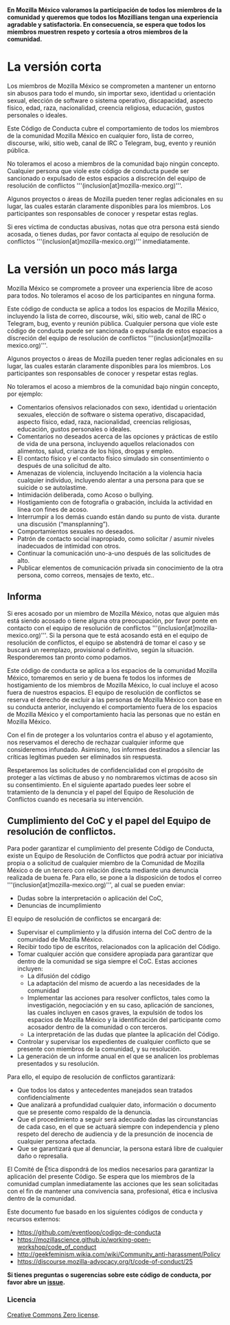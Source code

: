 **En Mozilla México valoramos la participación de todos los miembros de la comunidad y queremos que todos los Mozillians tengan una experiencia agradable y satisfactoria. En consecuencia, se espera que todos los miembros muestren respeto y cortesía a otros miembros de la comunidad.**

# La versión corta 

Los miembros de Mozilla México se comprometen a mantener un entorno sin abusos para todo el mundo, sin importar sexo, identidad u orientación sexual, elección de software o sistema operativo, discapacidad, aspecto físico, edad, raza, nacionalidad, creencia religiosa, educación, gustos personales o ideales. 

Este Código de Conducta cubre el comportamiento de todos los miembros de la comunidad Mozilla México en cualquier foro, lista de correo, discourse, wiki, sitio web, canal de IRC o Telegram, bug, evento y reunión pública. 

No toleramos el acoso a miembros de la comunidad bajo ningún concepto. Cualquier persona que viole este código de conducta puede ser sancionado o expulsado de estos espacios a discreción del equipo de resolución de conflictos '''(inclusion[at]mozilla-mexico.org)'''.

Algunos proyectos o áreas de Mozilla pueden tener reglas adicionales en su lugar, las cuales estarán claramente disponibles para los miembros. Los participantes son responsables de conocer y respetar estas reglas.

Si eres víctima de conductas abusivas,  notas que otra persona está siendo acosada, o tienes dudas, por favor contacta al equipo de resolución de conflictos '''(inclusion[at]mozilla-mexico.org)''' inmediatamente.

# La versión un poco más larga

Mozilla México se compromete  a proveer una experiencia libre de acoso para todos. No toleramos el acoso de los participantes en ninguna forma.

Este código de conducta se aplica a todos los espacios de Mozilla México, incluyendo la lista de correo, discourse, wiki, sitio web, canal de IRC o Telegram, bug, evento y reunión pública. Cualquier persona que viole este código de conducta puede ser sancionada o expulsada de estos espacios a discreción del equipo de resolución de conflictos '''(inclusion[at]mozilla-mexico.org)'''.

Algunos proyectos o áreas de Mozilla pueden tener reglas adicionales en su lugar, las cuales estarán claramente disponibles para los miembros. Los participantes son responsables de conocer y respetar estas reglas.

No toleramos el acoso a miembros de la comunidad bajo ningún concepto, por ejemplo:

* Comentarios ofensivos relacionados con sexo, identidad u orientación sexuales, elección de software o sistema operativo, discapacidad, aspecto físico, edad, raza, nacionalidad, creencias religiosas, educación, gustos personales o ideales. 
* Comentarios no deseados acerca de las opciones y prácticas de estilo de vida de una persona, incluyendo aquellos relacionados con alimentos, salud, crianza de los hijos, drogas y empleo.
* El contacto físico y el contacto físico simulado sin consentimiento o después de una solicitud de alto.
* Amenazas de violencia, incluyendo Incitación a la violencia hacia cualquier individuo, incluyendo alentar a una persona para que se suicide o se autolastime.
* Intimidación deliberada, como Acoso o bullying.
* Hostigamiento con de fotografía o grabación, incluida la actividad en línea con fines de acoso.
* Interrumpir a los demás cuando están dando su punto de vista. durante una discusión (“mansplanning”).
* Comportamientos sexuales no deseados.
* Patrón de contacto social inapropiado, como solicitar / asumir niveles inadecuados de intimidad con otros.
* Continuar  la comunicación uno-a-uno después de las solicitudes de alto.
* Publicar elementos de comunicación privada sin conocimiento de la otra persona, como correos, mensajes de texto, etc..

## Informa 

Si eres acosado por un miembro de Mozilla México, notas que alguien más está siendo acosado o tiene alguna otra preocupación, por favor ponte en contacto con el equipo de resolución de conflictos '''(inclusion[at]mozilla-mexico.org)'''. Si la persona que te está acosando está en el equipo de resolución de conflictos, el equipo se abstendrá de tomar el caso y se buscará un reemplazo, provisional o definitivo, según la situación. Responderemos tan pronto como podamos.

Este código de conducta se aplica a los espacios de la comunidad Mozilla México, tomaremos en serio y de buena fe todos los informes de hostigamiento de los miembros de Mozilla México, lo cual  incluye el acoso fuera de nuestros espacios. El equipo de resolución de conflictos se reserva el derecho de excluir a las personas de Mozilla México con base en su conducta anterior, incluyendo el comportamiento fuera de los espacios de Mozilla México y el comportamiento hacia las personas que no están en Mozilla México.

Con el fin de proteger a los voluntarios contra el abuso y el agotamiento, nos reservamos el derecho de rechazar cualquier informe que consideremos infundado. Asimismo, los informes destinados a silenciar las críticas legítimas pueden ser eliminados sin respuesta.

Respetaremos las solicitudes de confidencialidad con el propósito de proteger a las víctimas de abuso y no nombraremos víctimas de acoso sin su consentimiento. En el siguiente apartado puedes leer sobre el tratamiento de la denuncia y el papel del Equipo de Resolución de Conflictos cuando es necesaria su intervención. 

## Cumplimiento del CoC y el papel del Equipo de resolución de conflictos. 

Para poder garantizar el cumplimiento del presente Código de Conducta, existe un Equipo de Resolución de Conflictos que podrá actuar por iniciativa propia o a solicitud de cualquier miembro de la Comunidad de Mozilla México o de un tercero con relación directa mediante una denuncia realizada de buena fe. Para ello, se pone a la disposición de todos el correo '''(inclusion[at]mozilla-mexico.org)''', al cual se pueden enviar:

* Dudas sobre la interpretación o aplicación del CoC,  
* Denuncias de incumplimiento 

El equipo de resolución de conflictos se encargará de:

* Supervisar el cumplimiento y la difusión interna del CoC dentro de la comunidad de Mozilla México.
* Recibir todo tipo de escritos, relacionados con la aplicación del Código.
* Tomar cualquier acción que considere apropiada para garantizar que dentro de la comunidad se siga siempre el CoC. Estas acciones incluyen:
  * La difusión del código
  * La adaptación del mismo de acuerdo a las necesidades de la comunidad
  * Implementar las acciones para resolver conflictos, tales como la investigación, negociación y en su caso, aplicación de sanciones, las cuales incluyen en casos graves, la expulsión de todos los espacios de Mozilla México y la identificación del participante como acosador dentro de la comunidad o con terceros.
  * La interpretación de las dudas que plantee la aplicación del Código.
* Controlar y supervisar los expedientes de cualquier conflicto que se presente con miembros de la comunidad, y su resolución. 
* La generación de un informe anual en el que se analicen los problemas presentados y su resolución.

Para ello, el equipo de resolución de conflictos garantizará:

* Que todos los datos y antecedentes manejados sean tratados confidencialmente
* Que analizará a profundidad cualquier dato, información o documento que se presente como respaldo de la denuncia. 
* Que el procedimiento a seguir será adecuado dadas las circunstancias de cada caso, en el que se actuará siempre con independencia y pleno respeto del derecho de audiencia y de la presunción de inocencia de cualquier persona afectada. 
* Que se garantizará que al denunciar, la persona estará libre de cualquier daño o represalia.

El Comité de Ética dispondrá de los medios necesarios para garantizar la aplicación del presente Código. Se espera que los miembros de la comunidad cumplan inmediatamente las acciones que les sean solicitadas con el fin de mantener una convivencia sana, profesional, ética e inclusiva dentro de la comunidad.

Este documento fue basado en los siguientes códigos de conducta y recursos externos:
* https://github.com/eventloop/codigo-de-conducta
* https://mozillascience.github.io/working-open-workshop/code_of_conduct
* http://geekfeminism.wikia.com/wiki/Community_anti-harassment/Policy
* https://discourse.mozilla-advocacy.org/t/code-of-conduct/25

**Si tienes preguntas o sugerencias sobre este código de conducta,
por favor abre un [issue](https://github.com/mozillamexico/codigo_conducta/issues).**

### Licencia

[Creative Commons Zero license](/LICENSE).
